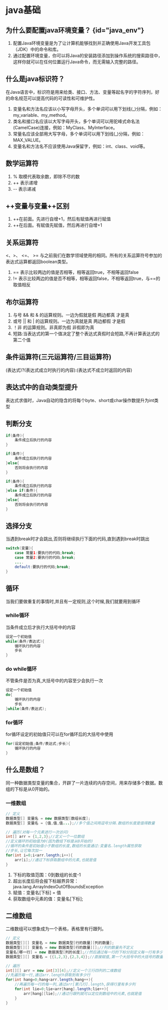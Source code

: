 # java基础

## 为什么要配置java环境变量？ {id="java_env"}
1. 配置Java环境变量是为了让计算机能够找到并正确使用Java开发工具包（JDK）中的命令和库。
2. 通过配置环境变量，你可以将Java的安装路径添加到操作系统的搜索路径中，这样你就可以在任何位置运行Java命令，而无需输入完整的路径。

## 什么是java标识符？
在Java语言中，标识符是用来给类、接口、方法、变量等起名字的字符序列，好的命名规范可以提高代码的可读性和可维护性。

1. 变量名和方法名应该以小写字母开头，多个单词可以用下划线(_)分隔，例如：my_variable、my_method。
2. 类名和接口名应该以大写字母开头，多个单词可以用驼峰式命名法(CamelCase)连接，例如：MyClass、MyInterface。
3. 常量名应该全部用大写字母，多个单词可以用下划线(_)分隔，例如：MAX_VALUE。
4. 变量名和方法名不应该使用Java保留字，例如：int、class、void等。

## 数学运算符
1. % 取模代表取余数，即除不尽的数
2. ++ 表示递增 
3. -- 表示递减

## ++变量与变量++区别
1. ++在前面。先进行自增+1，然后有赋值再进行赋值
2. ++在后面。有赋值先赋值，然后再进行自增+1

## 关系运算符
<、>、 <=、 >= 与之前我们在数学领域使用的相同。所有的关系运算符号参加的表达式运算都返回boolean类型。
1. == 表示比较两边的值是否相等，相等返回true，不相等返回false
2. != 表示比较两边的值是否不相等，相等返回false，不相等返回true，与==的取值相反


## 布尔运算符
1. 与号 && 和 & 的运算规则。一边为假就是假 两边都真 才是真
2. 或号 || 和 | 的运算规则。一边为真就是真 两边都假 才是假
3. ！非 的运算规则。非真即为假 非假即为真
4. 短路:当表达式的第一个值决定了整个表达式真假时会短路,不再计算表达式的第二个值

## 条件运算符(三元运算符/三目运算符)
(表达式)?(表达式成立时执行的内容):(表达式不成立时返回的内容)

## 表达式中的自动类型提升
表达式求值时，Java自动的隐含的将每个byte、short或char操作数提升为int类型

## 判断分支
```Java
if(条件){
    条件成立后执行的内容
}

if(条件){
    条件成立后执行的内容
}else{
    否则将会执行的内容
}

if(条件){
    条件成立后执行的内容
}else if(条件){
    条件成立后执行的内容
}else{
    否则将会执行的内容
}

```

## 选择分支
当遇到break时才会跳出,否则将继续执行下面的代码,直到遇到break时跳出
```Java
switch(变量){
    case 常量1:要执行的代码;break;
    case 常量2:要执行的代码;break;
    ....
    default:要执行的代码;break;
}
```

## 循环
当我们要做重复的事情时,并且有一定规则,这个时候,我们就要用到循环

### while循环
当条件成立后才执行大括号中的内容
```Java
设定一个初始值
while(条件/表达式){
    循环执行的内容
    步长
}
```

### do while循环
不管条件是否为真,大括号中的内容至少会执行一次
```Java
设定一个初始值
do{
    循环执行的内容
    步长
}while(条件/表达式);
```

### for循环
for循环设定的初始值只可以在for循环后的大括号中使用
```Java
for(设定初始值;条件/表达式;步长){
    循环执行的内容
}
```


## 什么是数组？
同一种数据类型变量的集合，开辟了一片连续的内存空间，用来存储多个数据。数组的下标是从0开始的。

### 一维数组
```Java
// 定义
数据类型[] 变量名 = new 数据类型[数组长度];
数据类型[] 变量名 = {值,值,值...};//多个值之间用逗号分隔.数组的长度是值得数量

// 遍历(对每一个元素进行一次访问)
int[] arr = {1,2,3};//定义一个一位数组
//定义循环的初始值为0(因为数组下标是从0开始的)
//循环的条件是初始值小于数组的长度,数组的长度通过:变量名.length属性获取
//步长,让它每次加一
for(int i=0;i<arr.length;i++){
    arr[i];//通过下标获取数组中的元素,也就是值
}
```
1. 下标的取值范围：0到数组的长度-1
2. 超出长度后将会报下标越界异常：java.lang.ArrayIndexOutOfBoundsException
3. 赋值：变量名[下标] = 值
4. 获取数组中元素的值：变量名[下标];

## 二维数组
二维数组可以想象成为一个表格，表格里有行跟列。
```Java
// 定义
数据类型[][] 变量名 = new 数据类型[行的数量][列的数量];
数据类型[][] 变量名 = new 数据类型[行的数量][];//列的数量先不定义
变量名[哪一行] = new 数据类型[列的长度];//然后通过每一行的下标分别定义每一行有多少列,列数可以不同
数据类型[][] 变量名 = {{1,2,3},{2,3,4}};//直接赋值,第一个大括号中的大括号的数量是二维数组的行数

// 遍历
int[][] arr = new int[3][4];//定义一个三行四列的二维数组
//先遍历每一行,通过arr.length获取到有多少行
for(int hang=0;hang<arr.length;hang++){
    //再遍历每一行的每一列,通过arr[第几行].length,获得行里有多少列
    for(int lie=0;lie<arr[hang].length;lie++){
        arr[hang][lie];//通过行跟列就可以定位到数组中的元素,也就是值
    }
}
```
